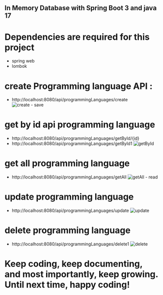 ## In Memory Database with Spring Boot 3 and java 17
# Dependencies are required for this project
* spring web
* lombok
 # create Programming language API : 
 - http://localhost:8080/api/programmingLanguages/create
![create - save](https://github.com/user-attachments/assets/b1eda1e8-dd06-4d95-b458-391970ce5c24)
# get by id api programming language
- http://localhost:8080/api/programmingLanguages/getById/{id}
- http://localhost:8080/api/programmingLanguages/getById1
![getById](https://github.com/user-attachments/assets/68235f24-4877-410d-a66b-e2cd2c654c4c)
# get all programming language
- http://localhost:8080/api/programmingLanguages/getAll
![getAll - read ](https://github.com/user-attachments/assets/9b8953ea-aa9a-447e-b7ea-b39f6aac624e)
# update programming language
- http://localhost:8080/api/programmingLanguages/update
![update](https://github.com/user-attachments/assets/9c4e9159-9555-43c0-a14e-08e022ab787b)
# delete programming language
- http://localhost:8080/api/programmingLanguages/delete1
![delete](https://github.com/user-attachments/assets/89fbd409-cfbe-450b-b067-61086e237ca6)

# Keep coding, keep documenting, and most importantly, keep growing. Until next time, happy coding!
